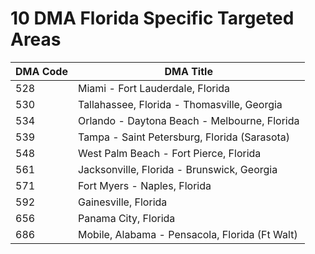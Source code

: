 # 10 DMA Florida Specific Targeted Areas
| DMA Code | DMA Title |
| --- | --- |
| 528 | Miami - Fort Lauderdale, Florida |
| 530 | Tallahassee, Florida - Thomasville, Georgia |
| 534 | Orlando - Daytona Beach - Melbourne, Florida |
| 539 | Tampa - Saint Petersburg, Florida (Sarasota) |
| 548 | West Palm Beach - Fort Pierce, Florida |
| 561 | Jacksonville, Florida - Brunswick, Georgia |
| 571 | Fort Myers - Naples, Florida |
| 592 | Gainesville, Florida |
| 656 | Panama City, Florida |
| 686 | Mobile, Alabama - Pensacola, Florida (Ft Walt) |

